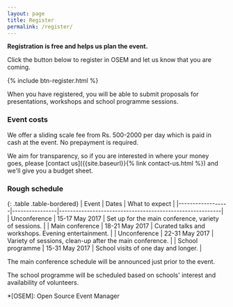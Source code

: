 ```yaml
---
layout: page
title: Register
permalink: /register/
---
```


**Registration is free and helps us plan the event.**

Click the button below to register in OSEM and let us know that you are coming.

{% include btn-register.html %}

When you have registered, you will be able to submit proposals for
presentations, workshops and school programme sessions.

### Event costs

We offer a sliding scale fee from Rs. 500-2000 per day which is paid in cash at
the event.  No prepayment is required.

We aim for transparency, so if you are interested in where your money goes,
please [contact us]({{site.baseurl}}{% link contact-us.html %}) and we'll give
you a budget sheet.


### Rough schedule

{: .table .table-bordered}
| Event            | Dates          | What to expect                                           |
|------------------|----------------|----------------------------------------------------------|
| Unconference     | 15-17 May 2017 | Set up for the main conference, variety of sessions.     |
| Main conference  | 18-21 May 2017 | Curated talks and workshops. Evening entertainment.      |
| Unconference     | 22-31 May 2017 | Variety of sessions, clean-up after the main conference. |
| School programme | 15-31 May 2017 | School visits of one day and longer.                     |

The main conference schedule will be announced just prior to the event.

The school programme will be scheduled based on schools' interest and
availability of volunteers.


*[OSEM]: Open Source Event Manager

